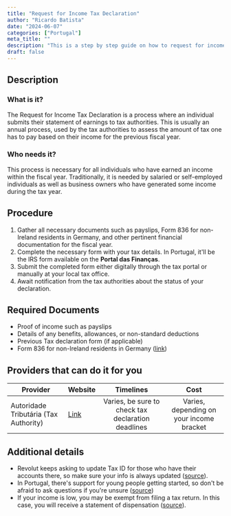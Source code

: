 ```yaml
---
title: "Request for Income Tax Declaration"
author: "Ricardo Batista"
date: "2024-06-07"
categories: ["Portugal"]
meta_title: ""
description: "This is a step by step guide on how to request for income tax declaration."
draft: false
---
```


## Description
### What is it?
The Request for Income Tax Declaration is a process where an individual submits their statement of earnings to tax authorities. This is usually an annual process, used by the tax authorities to assess the amount of tax one has to pay based on their income for the previous fiscal year.

### Who needs it?
This process is necessary for all individuals who have earned an income within the fiscal year. Traditionally, it is needed by salaried or self-employed individuals as well as business owners who have generated some income during the tax year.

## Procedure
1. Gather all necessary documents such as payslips, Form 836 for non-Ireland residents in Germany, and other pertinent financial documentation for the fiscal year. 
2. Complete the necessary form with your tax details. In Portugal, it'll be the IRS form available on the **Portal das Finanças**. 
3. Submit the completed form either digitally through the tax portal or manually at your local tax office. 
4. Await notification from the tax authorities about the status of your declaration. 

## Required Documents 
- Proof of income such as payslips
- Details of any benefits, allowances, or non-standard deductions 
- Previous Tax declaration form (if applicable)
- Form 836 for non-Ireland residents in Germany ([link](https://ibkr.info/node/23334))

## Providers that can do it for you

| Provider        |     Website     |     Timelines    |       Cost      |
| --------------- | --------------- |  :-------------: | :-------------: |
| Autoridade Tributária (Tax Authority) |  [Link](https://www.portaldasfinancas.gov.pt/)       |      Varies, be sure to check tax declaration deadlines | Varies, depending on your income bracket |

## Additional details
- Revolut keeps asking to update Tax ID for those who have their accounts there, so make sure your info is always updated ([source](https://www.reddit.com/r/Revolut/comments/1bgxhzc/revolut_keeps_asking_to_update_tax_id_for_a/)).
- In Portugal, there's support for young people getting started, so don't be afraid to ask questions if you're unsure ([source](https://www.reddit.com/r/literaciafinanceira/comments/12ae727/esclarecimento_de_d%C3%BAvidas_acerca_do_irs_jovem/))
- If your income is low, you may be exempt from filing a tax return. In this case, you will receive a statement of dispensation ([source](https://www.reddit.com/r/literaciafinanceira/comments/14m51o9/certid%C3%A3o_de_dispensa_de_entrega_de_irs/)).